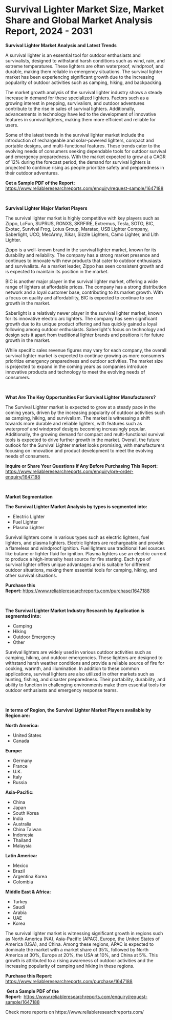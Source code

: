 <p><h1>Survival Lighter Market Size, Market Share and Global Market Analysis Report, 2024 - 2031</h1></p><p><strong>Survival Lighter Market Analysis and Latest Trends</strong></p>
<p><p>A survival lighter is an essential tool for outdoor enthusiasts and survivalists, designed to withstand harsh conditions such as wind, rain, and extreme temperatures. These lighters are often waterproof, windproof, and durable, making them reliable in emergency situations. The survival lighter market has been experiencing significant growth due to the increasing popularity of outdoor activities such as camping, hiking, and backpacking.</p><p>The market growth analysis of the survival lighter industry shows a steady increase in demand for these specialized lighters. Factors such as a growing interest in prepping, survivalism, and outdoor adventures contribute to the rise in sales of survival lighters. Additionally, advancements in technology have led to the development of innovative features in survival lighters, making them more efficient and reliable for users.</p><p>Some of the latest trends in the survival lighter market include the introduction of rechargeable and solar-powered lighters, compact and portable designs, and multi-functional features. These trends cater to the evolving needs of consumers seeking dependable tools for outdoor survival and emergency preparedness. With the market expected to grow at a CAGR of 12% during the forecast period, the demand for survival lighters is projected to continue rising as people prioritize safety and preparedness in their outdoor adventures.</p></p>
<p><strong>Get a Sample PDF of the Report:&nbsp;</strong> <a href="https://www.reliableresearchreports.com/enquiry/request-sample/1647188">https://www.reliableresearchreports.com/enquiry/request-sample/1647188</a></p>
<p>&nbsp;</p>
<p><strong>Survival Lighter Major Market Players</strong></p>
<p><p>The survival lighter market is highly competitive with key players such as Zippo, LcFun, SUPRUS, RONXS, SKRFIRE, Extremus, Tesla, SOTO, BIC, Exotac, Survival Frog, Lotus Group, Maratac, USB Lighter Company, Saberlight, UCO, MecArmy, Xikar, Sizzle Lighters, Camo Lighter, and Lith Lighter. </p><p>Zippo is a well-known brand in the survival lighter market, known for its durability and reliability. The company has a strong market presence and continues to innovate with new products that cater to outdoor enthusiasts and survivalists. As a market leader, Zippo has seen consistent growth and is expected to maintain its position in the market. </p><p>BIC is another major player in the survival lighter market, offering a wide range of lighters at affordable prices. The company has a strong distribution network and a loyal customer base, contributing to its market growth. With a focus on quality and affordability, BIC is expected to continue to see growth in the market.</p><p>Saberlight is a relatively newer player in the survival lighter market, known for its innovative electric arc lighters. The company has seen significant growth due to its unique product offering and has quickly gained a loyal following among outdoor enthusiasts. Saberlight's focus on technology and design sets it apart from traditional lighter brands and positions it for future growth in the market.</p><p>While specific sales revenue figures may vary for each company, the overall survival lighter market is expected to continue growing as more consumers prioritize emergency preparedness and outdoor activities. The market size is projected to expand in the coming years as companies introduce innovative products and technology to meet the evolving needs of consumers.</p></p>
<p>&nbsp;</p>
<p><strong>What Are The Key Opportunities For Survival Lighter Manufacturers?</strong></p>
<p><p>The Survival Lighter market is expected to grow at a steady pace in the coming years, driven by the increasing popularity of outdoor activities such as camping, hiking, and survivalism. The market is witnessing a shift towards more durable and reliable lighters, with features such as waterproof and windproof designs becoming increasingly popular. Additionally, the growing demand for compact and multi-functional survival tools is expected to drive further growth in the market. Overall, the future outlook for the Survival Lighter market looks promising, with manufacturers focusing on innovation and product development to meet the evolving needs of consumers.</p></p>
<p><strong>Inquire or Share Your Questions If Any Before Purchasing This Report:</strong> <a href="https://www.reliableresearchreports.com/enquiry/pre-order-enquiry/1647188">https://www.reliableresearchreports.com/enquiry/pre-order-enquiry/1647188</a></p>
<p>&nbsp;</p>
<p><strong>Market Segmentation</strong></p>
<p><strong>The Survival Lighter Market Analysis by types is segmented into:</strong></p>
<p><ul><li>Electric Lighter</li><li>Fuel Lighter</li><li>Plasma Lighter</li></ul></p>
<p><p>Survival lighters come in various types such as electric lighters, fuel lighters, and plasma lighters. Electric lighters are rechargeable and provide a flameless and windproof ignition. Fuel lighters use traditional fuel sources like butane or lighter fluid for ignition. Plasma lighters use an electric current to produce a high-intensity heat source for fire starting. Each type of survival lighter offers unique advantages and is suitable for different outdoor situations, making them essential tools for camping, hiking, and other survival situations.</p></p>
<p><strong>Purchase this Report:&nbsp;</strong><a href="https://www.reliableresearchreports.com/purchase/1647188">https://www.reliableresearchreports.com/purchase/1647188</a></p>
<p>&nbsp;</p>
<p><strong>The Survival Lighter Market Industry Research by Application is segmented into:</strong></p>
<p><ul><li>Camping</li><li>Hiking</li><li>Outdoor Emergency</li><li>Other</li></ul></p>
<p><p>Survival lighters are widely used in various outdoor activities such as camping, hiking, and outdoor emergencies. These lighters are designed to withstand harsh weather conditions and provide a reliable source of fire for cooking, warmth, and illumination. In addition to these common applications, survival lighters are also utilized in other markets such as hunting, fishing, and disaster preparedness. Their portability, durability, and ability to function in challenging environments make them essential tools for outdoor enthusiasts and emergency response teams.</p></p>
<p>&nbsp;</p>
<p><strong>In terms of Region, the Survival Lighter Market Players available by Region are:</strong></p>
<p>
    <p> <strong> North America: </strong>
        <ul>
            <li>United States</li>
            <li>Canada</li>
        </ul>
        </p> 
    <p> <strong> Europe: </strong>
        <ul>
            <li>Germany</li>
            <li>France</li>
            <li>U.K.</li>
            <li>Italy</li>
            <li>Russia</li>
        </ul>
        </p> 
    <p> <strong> Asia-Pacific: </strong>
        <ul>
            <li>China</li>
            <li>Japan</li>
            <li>South Korea</li>
            <li>India</li>
            <li>Australia</li>
            <li>China Taiwan</li>
            <li>Indonesia</li>
            <li>Thailand</li>
            <li>Malaysia</li>
        </ul>
        </p> 
    <p> <strong> Latin America: </strong>
        <ul>
            <li>Mexico</li>
            <li>Brazil</li>
            <li>Argentina Korea</li>
            <li>Colombia</li>
        </ul>
        </p> 
    <p> <strong> Middle East & Africa: </strong>
        <ul>
            <li>Turkey</li>
            <li>Saudi</li>
            <li>Arabia</li>
            <li>UAE</li>
            <li>Korea</li>
        </ul>
    </p>
    </p>
<p><p>The survival lighter market is witnessing significant growth in regions such as North America (NA), Asia-Pacific (APAC), Europe, the United States of America (USA), and China. Among these regions, APAC is expected to dominate the market with a market share of 35%, followed by North America at 30%, Europe at 20%, the USA at 10%, and China at 5%. This growth is attributed to a rising awareness of outdoor activities and the increasing popularity of camping and hiking in these regions.</p></p>
<p><strong>Purchase this Report: </strong><a href="https://www.reliableresearchreports.com/purchase/1647188">https://www.reliableresearchreports.com/purchase/1647188</a></p>
<p>&nbsp;<strong>Get a Sample PDF of the Report:&nbsp;&nbsp;</strong><a href="https://www.reliableresearchreports.com/enquiry/request-sample/1647188">https://www.reliableresearchreports.com/enquiry/request-sample/1647188</a></p>
<p><strong></strong></p>
<p>Check more reports on https://www.reliableresearchreports.com/</p>